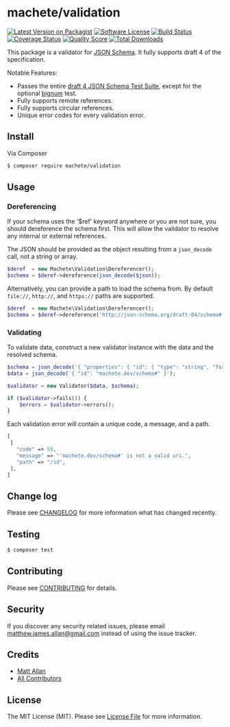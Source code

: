 # machete/validation

[![Latest Version on Packagist][ico-version]][link-packagist]
[![Software License][ico-license]](LICENSE.md)
[![Build Status][ico-travis]][link-travis]
[![Coverage Status][ico-scrutinizer]][link-scrutinizer]
[![Quality Score][ico-code-quality]][link-code-quality]
[![Total Downloads][ico-downloads]][link-downloads]

This package is a validator for [JSON Schema](http://json-schema.org/).  It fully supports draft 4 of the specification.

Notable Features:

- Passes the entire [draft 4 JSON Schema Test Suite](https://github.com/json-schema/JSON-Schema-Test-Suite), except for the optional [bignum](https://github.com/json-schema/JSON-Schema-Test-Suite/blob/develop/tests/draft4/optional/bignum.json) test.
- Fully supports remote references.
- Fully supports circular references.
- Unique error codes for every validation error.

## Install

Via Composer

``` bash
$ composer require machete/validation
```

## Usage

### Dereferencing

If your schema uses the '$ref' keyword anywhere or you are not sure, you should dereference the schema first.  This will allow the validator to resolve any internal or external references.

The JSON should be provided as the object resulting from a `json_decode` call, not a string or array.

```php
$deref  = new Machete\Validation\Dereferencer();
$schema = $deref->dereference(json_decode($json));
```

Alternatively, you can provide a path to load the schema from.  By default `file://`, `http://`, and `https://` paths are supported.

```php
$deref  = new Machete\Validation\Dereferencer();
$schema = $deref->dereference('http://json-schema.org/draft-04/schema#');
```

### Validating

To validate data, construct a new validator instance with the data and the resolved schema.

``` php
$schema = json_decode('{ "properties": { "id": { "type": "string", "format": "uri" } } }');
$data = json_decode('{ "id": "machete.dev/schema#" }');

$validator = new Validator($data, $schema);

if ($validator->fails()) {
    $errors = $validator->errors();
}
```

Each validation error will contain a unique code, a message, and a path.

```php
[
 [
   "code" => 50,
   "message" => "'machete.dev/schema#' is not a valid uri.",
   "path" => "/id",
 ],
]
```

## Change log

Please see [CHANGELOG](CHANGELOG.md) for more information what has changed recently.

## Testing

``` bash
$ composer test
```

## Contributing

Please see [CONTRIBUTING](CONTRIBUTING.md) for details.

## Security

If you discover any security related issues, please email matthew.james.allan@gmail.com instead of using the issue tracker.

## Credits

- [Matt Allan][link-author]
- [All Contributors][link-contributors]

## License

The MIT License (MIT). Please see [License File](LICENSE.md) for more information.

[ico-version]: https://img.shields.io/packagist/v/machete/validation.svg?style=flat-square
[ico-license]: https://img.shields.io/badge/license-MIT-brightgreen.svg?style=flat-square
[ico-travis]: https://img.shields.io/travis/machete/validation/master.svg?style=flat-square
[ico-scrutinizer]: https://img.shields.io/scrutinizer/coverage/g/machete/validation.svg?style=flat-square
[ico-code-quality]: https://img.shields.io/scrutinizer/g/machete/validation.svg?style=flat-square
[ico-downloads]: https://img.shields.io/packagist/dt/machete/validation.svg?style=flat-square

[link-packagist]: https://packagist.org/packages/machete/validation
[link-travis]: https://travis-ci.org/machete-php/validation
[link-scrutinizer]: https://scrutinizer-ci.com/g/machete-php/validation/code-structure
[link-code-quality]: https://scrutinizer-ci.com/g/machete-php/validation
[link-downloads]: https://packagist.org/packages/machete/validation
[link-author]: https://github.com/matthew-james
[link-contributors]: ../../contributors
